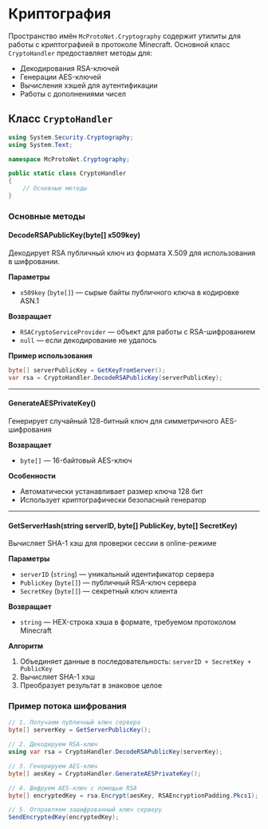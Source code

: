 # Криптография

Пространство имён `McProtoNet.Cryptography` содержит утилиты для работы с криптографией в протоколе Minecraft. Основной класс `CryptoHandler` предоставляет методы для:

- Декодирования RSA-ключей
- Генерации AES-ключей
- Вычисления хэшей для аутентификации
- Работы с дополнениями чисел

## Класс `CryptoHandler`

```C#
using System.Security.Cryptography;
using System.Text;

namespace McProtoNet.Cryptography;

public static class CryptoHandler
{
    // Основные методы
}
```

### Основные методы

#### DecodeRSAPublicKey(byte[] x509key)

Декодирует RSA публичный ключ из формата X.509 для использования в шифровании.

**Параметры**
- `x509key` (`byte[]`) — сырые байты публичного ключа в кодировке ASN.1

**Возвращает**
- `RSACryptoServiceProvider` — объект для работы с RSA-шифрованием
- `null` — если декодирование не удалось

**Пример использования**
```C#
byte[] serverPublicKey = GetKeyFromServer();
var rsa = CryptoHandler.DecodeRSAPublicKey(serverPublicKey);
```

---

#### GenerateAESPrivateKey()

Генерирует случайный 128-битный ключ для симметричного AES-шифрования

**Возвращает**
- `byte[]` — 16-байтовый AES-ключ

**Особенности**
- Автоматически устанавливает размер ключа 128 бит
- Использует криптографически безопасный генератор

---

#### GetServerHash(string serverID, byte[] PublicKey, byte[] SecretKey)
 
Вычисляет SHA-1 хэш для проверки сессии в online-режиме

**Параметры**
- `serverID` (`string`) — уникальный идентификатор сервера
- `PublicKey` (`byte[]`) — публичный RSA-ключ сервера
- `SecretKey` (`byte[]`) — секретный ключ клиента

**Возвращает**
- `string` — HEX-строка хэша в формате, требуемом протоколом Minecraft

**Алгоритм**
1. Объединяет данные в последовательность: `serverID + SecretKey + PublicKey`
2. Вычисляет SHA-1 хэш
3. Преобразует результат в знаковое целое


### Пример потока шифрования
```C#
// 1. Получаем публичный ключ сервера
byte[] serverKey = GetServerPublicKey();

// 2. Декодируем RSA-ключ
using var rsa = CryptoHandler.DecodeRSAPublicKey(serverKey);

// 3. Генерируем AES-ключ
byte[] aesKey = CryptoHandler.GenerateAESPrivateKey();

// 4. Шифруем AES-ключ с помощью RSA
byte[] encryptedKey = rsa.Encrypt(aesKey, RSAEncryptionPadding.Pkcs1);

// 5. Отправляем зашифрованный ключ серверу
SendEncryptedKey(encryptedKey);
```
